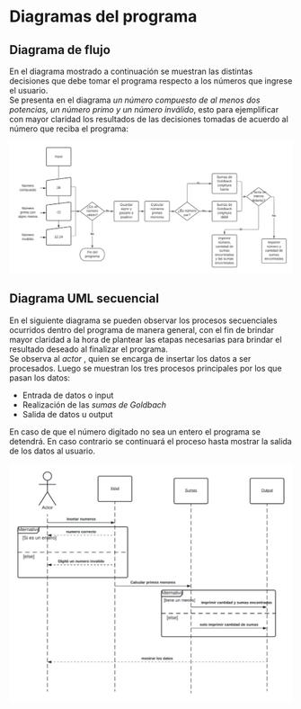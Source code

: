 [comment]: <> (Goldbach_serial diagramas v1.1 Fabio Andres Sanabria Valerin <fabio.sanabria@ucr.ac.cr>)

# Diagramas del programa

## Diagrama de flujo

En el diagrama mostrado a continuación se muestran las distintas decisiones que debe tomar el programa respecto a los números que ingrese el usuario.  
Se presenta en el diagrama *un número compuesto de al menos dos potencias, un número primo y un número inválido*, esto para ejemplificar con mayor claridad los resultados de las decisiones tomadas de acuerdo al número que reciba el programa:

![Marcado 1](../design/Diagrama_flujo.png)

## Diagrama UML secuencial

En el siguiente diagrama se pueden observar los procesos secuenciales ocurridos dentro del programa de manera general, con el fin de brindar mayor claridad a la hora de plantear las etapas necesarias para brindar el resultado deseado al finalizar el programa.  
Se observa al *actor* , quien se encarga de insertar los datos a ser procesados. Luego se muestran los tres procesos principales por los que pasan los datos:  

* Entrada de datos o input
* Realización de las *sumas de Goldbach*
* Salida de datos u output

En caso de que el número digitado no sea un entero el programa se detendrá. En caso contrario se continuará el proceso hasta mostrar la salida de los datos al usuario.

![Marcado 1](../design/Diagrama_secuencial_UML.png)
